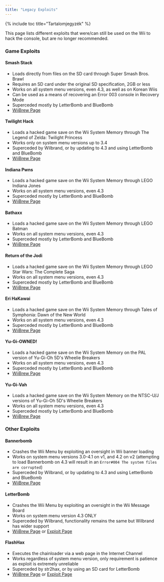 ```yaml
---
title: "Legacy Exploits"
---
```


{% include toc title="Tartalomjegyzék" %}

This page lists different exploits that were/can still be used on the Wii to hack the console, but are no longer recommended.

### Game Exploits

#### Smash Stack

+ Loads directly from files on the SD card through Super Smash Bros. Brawl
+ Requires an SD card under the original SD specification, 2GB or less
+ Works on all system menu versions, even 4.3, as well as on Korean Wiis
+ Can be used as a means of recovering an Error 003 console in Recovery Mode
+ Superceded mostly by LetterBomb and BlueBomb
+ [WiiBrew Page](https://wiibrew.org/wiki/Smash_Stack)

#### Twilight Hack

+ Loads a hacked game save on the Wii System Memory through The Legend of Zelda: Twilight Princess
+ Works only on system menu versions up to 3.4
+ Superceded by Wilbrand, or by updating to 4.3 and using LetterBomb and BlueBomb
+ [WiiBrew Page](https://wiibrew.org/wiki/Twilight_Hack)

#### Indiana Pwns

+ Loads a hacked game save on the Wii System Memory through LEGO Indiana Jones
+ Works on all system menu versions, even 4.3
+ Superceded mostly by LetterBomb and BlueBomb
+ [WiiBrew Page](https://wiibrew.org/wiki/Indiana_Pwns)

#### Bathaxx

+ Loads a hacked game save on the Wii System Memory through LEGO Batman
+ Works on all system menu versions, even 4.3
+ Superceded mostly by LetterBomb and BlueBomb
+ [WiiBrew Page](https://wiibrew.org/wiki/Bathaxx)

#### Return of the Jodi

+ Loads a hacked game save on the Wii System Memory through LEGO Star Wars: The Complete Saga
+ Works on all system menu versions, even 4.3
+ Superceded mostly by LetterBomb and BlueBomb
+ [WiiBrew Page](https://wiibrew.org/wiki/Return_of_the_Jodi)

#### Eri HaKawai

+ Loads a hacked game save on the Wii System Memory through Tales of Symphonia: Dawn of the New World
+ Works on all system menu versions, even 4.3
+ Superceded mostly by LetterBomb and BlueBomb
+ [WiiBrew Page](https://wiibrew.org/wiki/Eri_HaKawai)

#### Yu-Gi-OWNED!

+ Loads a hacked game save on the Wii System Memory on the PAL version of Yu-Gi-Oh 5D's Wheelie Breakers
+ Works on all system menu versions, even 4.3
+ Superceded mostly by LetterBomb and BlueBomb
+ [WiiBrew Page](https://wiibrew.org/wiki/Yu-Gi-OWNED!)

#### Yu-Gi-Vah

+ Loads a hacked game save on the Wii System Memory on the NTSC-U/J versions of Yu-Gi-Oh 5D's Wheelie Breakers
+ Works on all system menu versions, even 4.3
+ Superceded mostly by LetterBomb and BlueBomb
+ [WiiBrew Page](https://wiibrew.org/wiki/Yu-Gi-Vah)

### Other Exploits

#### Bannerbomb

+ Crashes the Wii Menu by exploiting an oversight in Wii banner loading
+ Works on system menu versions 3.0-4.1 on v1, and 4.2 on v2 (attempting to load Bannerbomb on 4.3 will result in an `Error#004 The system files are corrupted`)
+ Superceded by Wilbrand, or by updating to 4.3 and using LetterBomb and BlueBomb
+ [WiiBrew Page](https://wiibrew.org/wiki/Bannerbomb)

#### LetterBomb

+ Crashes the Wii Menu by exploiting an oversight in the Wii Message Board
+ Works on system menu version 4.3 ONLY
+ Superceded by Wilbrand, functionality remains the same but Wilbrand has wider support
+ [WiiBrew Page](https://wiibrew.org/wiki/LetterBomb) or [Exploit Page](letterbomb)

#### FlashHax

+ Executes the chainloader via a web page in the Internet Channel
+ Works regardless of system menu version, only requirement is patience as exploit is extremely unreliable
+ Superceded by str2hax, or by using an SD card for LetterBomb
+ [WiiBrew Page](https://wiibrew.org/wiki/FlashHax) or [Exploit Page](flashhax)